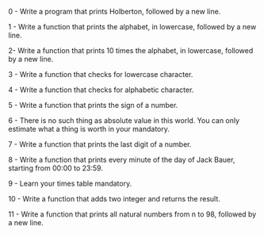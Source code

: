 0 - Write a program that prints Holberton, followed by a new line.

1 - Write a function that prints the alphabet, in lowercase, followed by a new line.

2- Write a function that prints 10 times the alphabet, in lowercase, followed by a new line.

3 - Write a function that checks for lowercase character.

4 - Write a function that checks for alphabetic character.

5 - Write a function that prints the sign of a number.

6 - There is no such thing as absolute value in this world. You can only estimate what a thing is worth in your mandatory.

7 - Write a function that prints the last digit of a number.

8 - Write a function that prints every minute of the day of Jack Bauer, starting from 00:00 to 23:59.

9 - Learn your times table mandatory.

10 - Write a function that adds two integer and returns the result.

11 - Write a function that prints all natural numbers from n to 98, followed by a new line.
